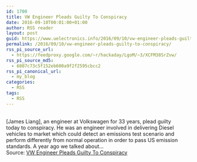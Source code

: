 ```yaml
---
id: 1700
title: VW Engineer Pleads Guilty To Conspiracy
date: 2016-09-10T00:01:00+01:00
author: RSS reader
layout: post
guid: https://www.uelectronics.info/2016/09/10/vw-engineer-pleads-guilty-to-conspiracy/
permalink: /2016/09/10/vw-engineer-pleads-guilty-to-conspiracy/
rss_pi_source_url:
  - https://feedproxy.google.com/~r/hackaday/LgoM/~3/XCFM38SrZvw/
rss_pi_source_md5:
  - 6807c73c5f152eb600a9f2f2595cbcc2
rss_pi_canonical_url:
  - my_blog
categories:
  - RSS
tags:
  - RSS
---
```

&#013;  
[James Liang], an engineer at Volkswagen for 33 years, plead guilty today to conspiracy. He was an engineer involved in delivering Diesel vehicles to market which could detect an emissions test scenario and perform differently from normal operation in order to pass US emission standards. A year ago we talked about…&#013;  
Source: <a href="https://feedproxy.google.com/~r/hackaday/LgoM/~3/XCFM38SrZvw/" target="_blank">VW Engineer Pleads Guilty To Conspiracy</a>